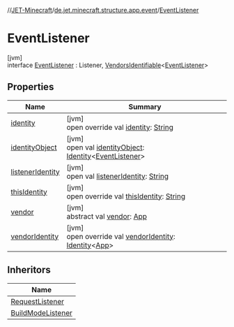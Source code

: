 //[JET-Minecraft](../../../index.md)/[de.jet.minecraft.structure.app.event](../index.md)/[EventListener](index.md)

# EventListener

[jvm]\
interface [EventListener](index.md) : Listener, [VendorsIdentifiable](../../de.jet.minecraft.tool.smart/-vendors-identifiable/index.md)&lt;[EventListener](index.md)&gt;

## Properties

| Name | Summary |
|---|---|
| [identity](../../de.jet.minecraft.tool.smart/-vendors-identifiable/identity.md) | [jvm]<br>open override val [identity](../../de.jet.minecraft.tool.smart/-vendors-identifiable/identity.md): [String](https://kotlinlang.org/api/latest/jvm/stdlib/kotlin/-string/index.html) |
| [identityObject](../../de.jet.minecraft.tool.timing.cooldown/-cooldown/index.md#-527806782%2FProperties%2F-726029290) | [jvm]<br>open val [identityObject](../../de.jet.minecraft.tool.timing.cooldown/-cooldown/index.md#-527806782%2FProperties%2F-726029290): [Identity](../../../../JET-Native/-j-e-t--native/de.jet.library.tool.smart.identification/-identity/index.md)&lt;[EventListener](index.md)&gt; |
| [listenerIdentity](listener-identity.md) | [jvm]<br>open val [listenerIdentity](listener-identity.md): [String](https://kotlinlang.org/api/latest/jvm/stdlib/kotlin/-string/index.html) |
| [thisIdentity](this-identity.md) | [jvm]<br>open override val [thisIdentity](this-identity.md): [String](https://kotlinlang.org/api/latest/jvm/stdlib/kotlin/-string/index.html) |
| [vendor](vendor.md) | [jvm]<br>abstract val [vendor](vendor.md): [App](../../de.jet.minecraft.structure.app/-app/index.md) |
| [vendorIdentity](vendor-identity.md) | [jvm]<br>open override val [vendorIdentity](vendor-identity.md): [Identity](../../../../JET-Native/-j-e-t--native/de.jet.library.tool.smart.identification/-identity/index.md)&lt;[App](../../de.jet.minecraft.structure.app/-app/index.md)&gt; |

## Inheritors

| Name |
|---|
| [RequestListener](../../de.jet.minecraft.app.component.feature/-keyboard-feature-component/-request-listener/index.md) |
| [BuildModeListener](../../de.jet.minecraft.app.component.world/-jet-build-mode-component/-build-mode-listener/index.md) |
